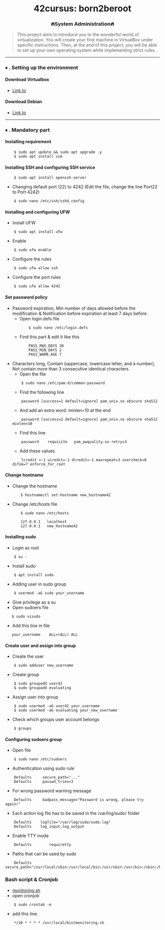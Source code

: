 <div align="center">

# 42cursus: born2beroot
### 🔥System Administration🔥
</div>

> This project aims to introduce you to the wonderful world of virtualization.
You will create your first machine in VirtualBox under specific instructions. Then, at the end of this project, you will be able to set up
your own operating system while implementing strict rules.

---

### ♦️ . Setting up the environment

####  Download Virtualbox
- <a href="https://www.virtualbox.org/wiki/Downloads">Link to</a>

####  Download Debian
- <a href="https://www.debian.org/distrib/">Link to</a>

---

### ♦️ . Mandatory part

#### Installing requirement
```
    $ sudo apt update && sudo apt upgrade -y 
    $ sudo apt install vim
```


#### Installing SSH and configuring SSH service
```
    $ sudo apt install openssh-server
```

- Changing default port (22) to 4242 (Edit the file, change the line Port22 to Port 4242)
```
    $ sudo nano /etc/ssh/sshd_config
```

#### Installing and configuring UFW
- Install UFW
```
    $ sudo apt install ufw
```

- Enable
```
    $ sudo ufw enable
```

- Configure the rules
```
    $ sudo ufw allow ssh
```

- Configure the port rules
```
    $ sudo ufw allow 4242
```

#### Set password policy
- Password expiration, Min number of days allowed before the modification & Notification before expiration at least 7 days before.
  - Open login.defs file
    ```
        $ sudo nano /etc/login.defs
    ```
  - Find this part & edit it like this
    ```
        PASS_MAX_DAYS 30
        PASS_MIN_DAYS 2
        PASS_WARN_AGE 7
    ```
- Characters long, Contain (uppercase, lowercase letter, and a number), Not contain more than 3 consecutive identical characters.
    - Open the file
    ```
        $ sudo nano /etc/pam.d/common-password
    ```
    - Find the following line
    ```
        password [success=1 default=ignore] pam_unix.so obscure sha512
    ```
    - And add an extra word: minlen=10 at the end
    ```
        password [success=2 default=ignore] pam_unix.so obscure sha512 minlen=10
    ```
    - Find this line
    ```
        password    requisite   pam_pwquality.so retry=3
    ```
    - Add these values
    ```
        lcredit =-1 ucredit=-1 dcredit=-1 maxrepeat=3 usercheck=0 difok=7 enforce_for_root
    ```
#### Change hostname
- Change the hostname
 ```
        $ hostnamectl set-hostname new_hostname42
 ```
- Change /etc/hosts file
 ```
        $ sudo nano /etc/hosts
 ```
 ```
        127.0.0.1   localhost
        127.0.0.1   new_hostname42
 ```
#### Installing sudo
- Login as root
```
    $ su -
```
- Install sudo
```
    $ apt install sudo
```
- Adding user in sudo group
```
    $ usermod -aG sudo your_username
```
- Give privilege as a su
 - Open sudoers file
 ```
    $ sudo visudo
 ```
 - Add this line in file
 ```
    your_username    ALL=(ALL) ALL
 ```
#### Create user and assign into group
- Create the user
```
    $ sudo adduser new_username
```
- Create group
```
    $ sudo groupadd user42
    $ sudo groupadd evaluating
```
- Assign user into group
```
    $ sudo usermod -aG user42 your_username
    $ sudo usermod -aG evaluating your_new_username
```
- Check which groups user account belongs
```
    $ groups
```
#### Configuring sudoers group
- Open file
```
    $ sudo nano /etc/sudoers
```
- Authentication using sudo rule
```
    Defaults     secure_path="..."
    Defaults     passwd_tries=3
```
- For wrong password warning message
```
    Defaults     badpass_message="Password is wrong, please try again!"
```
- Each action log file has to be saved in the /var/log/sudo/ folder
```
    Defaults	logfile="/var/log/sudo/sudo.log"
    Defaults	log_input,log_output
```
- Enable TTY mode
```
    Defaults        requiretty
```
- Paths that can be used by sudo
```
    Defaults  secure_path="/usr/local/sbin:/usr/local/bin:/usr/sbin:/usr/bin:/sbin:/bin:/snap/bin"
```
###  Bash script & Cronjob
- <a href="https://github.com/azourgan/born2beroot/blob/main/monitoring.sh">monitoring.sh</a>
- open cronjob
```
    $ sudo crontab -e
```
- add this line
```
    */10 * * * * /usr/local/bin/monitoring.sh
```
